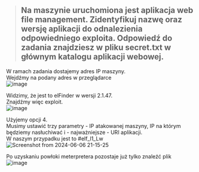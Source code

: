 > ## Na maszynie uruchomiona jest aplikacja web file management. Zidentyfikuj nazwę oraz wersję aplikacji do odnalezienia odpowiedniego exploita. Odpowiedź do zadania znajdziesz w pliku secret.txt w głównym katalogu aplikacji webowej.

W ramach zadania dostajemy adres IP maszyny.  
Wejdźmy na podany adres w przeglądarce  
![image](https://github.com/s24306/Cyberskiller/assets/91730770/977d29e9-7dac-47c3-b8d3-4b48029ae598)  

Widzimy, że jest to elFinder w wersji 2.1.47.  
Znajdźmy więc exploit.  
![image](https://github.com/s24306/Cyberskiller/assets/91730770/1a7b64dd-6857-4fd7-949e-418294145f56)

Użyjemy opcji 4.  
Musimy ustawić trzy parametry - IP atakowanej maszyny, IP na którym będziemy nasłuchiwać i - najważniejsze - URI aplikacji.  
W naszym przypadku jest to #elf_l1_Lw  
![Screenshot from 2024-06-06 21-15-25](https://github.com/s24306/Cyberskiller/assets/91730770/81e82dbe-7ab8-4dde-b1d1-d95ac0e4df6e)

Po uzyskaniu powłoki meterpretera pozostaje już tylko znaleźć plik  
![image](https://github.com/s24306/Cyberskiller/assets/91730770/356ee22d-cf13-4b3c-bdd7-5a3b3343a95f)
